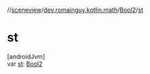 //[sceneview](../../../index.md)/[dev.romainguy.kotlin.math](../index.md)/[Bool2](index.md)/[st](st.md)

# st

[androidJvm]\
var [st](st.md): [Bool2](index.md)
